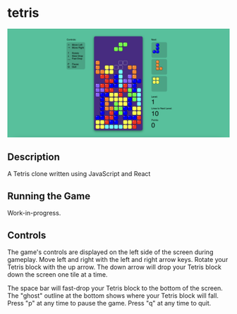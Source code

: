 # tetris
  
![alt text](https://github.com/dakotalrubin/tetris/blob/main/images/gameplay_screenshot.png?raw=true)
  
## Description
A Tetris clone written using JavaScript and React

## Running the Game
Work-in-progress.  
  
## Controls
The game's controls are displayed on the left side of the screen during gameplay. Move left and right with the left and right arrow keys. Rotate your Tetris block with the up arrow. The down arrow will drop your Tetris block down the screen one tile at a time.  
  
The space bar will fast-drop your Tetris block to the bottom of the screen. The "ghost" outline at the bottom shows where your Tetris block will fall. Press "p" at any time to pause the game. Press "q" at any time to quit.